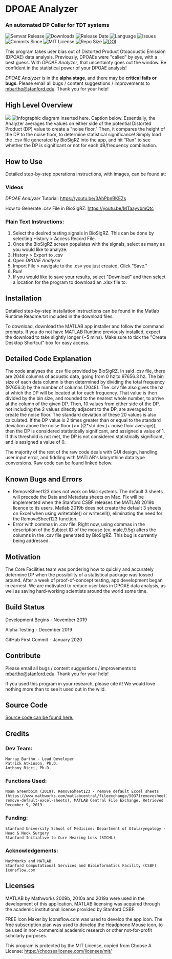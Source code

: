 # DPOAE Analyzer

### An automated DP Caller for TDT systems
![Semvar Release](https://img.shields.io/github/v/tag/Murray-Bartho/DPOAE-Analyzer?color=blueviolet)&nbsp;![Downloads](https://img.shields.io/github/downloads/Murray-Bartho/DPOAE-Analyzer/total)&nbsp;![Release Date](https://img.shields.io/github/release-date-pre/Murray-Bartho/DPOAE-Analyzer)&nbsp;![Language](https://img.shields.io/badge/Language-MATLAB-important)&nbsp;![Issues](https://img.shields.io/github/issues/Murray-Bartho/DPOAE-Analyzer)&nbsp;![Commits Since](https://img.shields.io/github/commits-since/Murray-Bartho/DPOAE-Analyzer/v0.1.0)&nbsp;![MIT License](https://img.shields.io/github/license/Murray-Bartho/DPOAE-Analyzer)
![Repo Size](https://img.shields.io/github/repo-size/Murray-Bartho/DPOAE-Analyzer)&nbsp;[![DOI](https://zenodo.org/badge/232431204.svg)](https://zenodo.org/badge/latestdoi/232431204)&nbsp;

This program takes user bias out of Distorted Product Otoacoustic Emission (DPOAE) data analysis. Previously, DPOAEs were "called" by eye, with a best guess. With *DPOAE Analyzer*, that uncertainty goes out the window. Be confident in the statistical power of your DPOAE analysis!

*DPOAE Analyzer* is in the **alpha stage**, and there may be **critical fails or bugs**. Please email all bugs / content suggestions / improvements to mbartho@stanford.edu. Thank you for your help! 


## High Level Overview
![](/blob/master/infographic.jpg)
![Infographic diagram inserted here. Caption below.][infographic]
Essentially, the Analyzer averages the values on either side of the potential Distorted Product (DP) value to create a "noise floor." Then, it compares the height of the DP to the noise floor, to determine statistical significance! Simply load the .csv file generated by BioSigRZ into the app, and hit "Run" to see whether the DP is significant or not for each dB/frequency combination. 

## How to Use 
Detailed step-by-step operations instructions, with images, can be found at: 

### Videos
*DPOAE Analyzer* Tutorial: https://youtu.be/3AhPbnBKEZs

How to Generate .csv File in BioSigRZ: https://youtu.be/MTaayvbmQtc

### Plain Text Instructions: 
1. Select the desired testing signals in BioSigRZ. This can be done by selecting History > Access Record File.
2. Once the BioSigRZ screen populates with the signals, select as many as you would like to analyze. 
3. History > Export to .csv
4. Open *DPOAE Analyzer*
5. Import File > navigate to the .csv you just created. Click "Save."
6. Run!
7. If you would like to save your results, select "Download" and then select a location for the program to download an .xlsx file to. 

## Installation
Detailed step-by-step installation instructions can be found in the Matlab Runtime Readme.txt included in the download files. 

To download, download the MATLAB app installer and follow the command prompts. If you do not have MATLAB Runtime previously installed, expect the download to take slightly longer (~5 mins). Make sure to tick the "Create Desktop Shortcut" box for easy access. 

## Detailed Code Explanation
The code analyses the .csv file provided by BioSigRZ. In said .csv file, there are 2048 columns of acoustic data, going from 0 hz to 97656.3 hz. The bin size of each data column is then determined by dividing the total frequency (97656.3) by the number of columns (2048). The .csv file also gives the hz at which the DP will be located at for each frequency. That value is then divided by the bin size, and rounded to the nearest whole number, to arrive at the column of the given DP. Then, 10 values from either side of the DP, not including the 2 values directly adjacent to the DP, are averaged to create the noise floor. The standard deviation of these 20 values is also calculated. If the DP value is 2 times greater than or equal to the standard deviation above the noise floor (>= ((2*std.dev.)+ noise floor average)), then the DP is considered statistically significant, and assigned a value of 1. If this threshold is not met, the DP is not considered statistically significant, and is assigned a value of 0.

The majority of the rest of the raw code deals with GUI design, handling user input error, and fiddling with MATLAB's labrynthine data type conversions. Raw code can be found linked below. 

## Known Bugs and Errors
- RemoveSheet123 does not work on Mac systems. The default 3 sheets will precede the Data and Metadata sheets on Mac. Fix will be implemented when the Stanford CSBF releases the MATLAB 2019b licence to its users. Matlab 2019b does not create the default 3 sheets on Excel when using writetable() or writecell(), eliminating the need for the RemoveSheet123 function. 
- Error with commas in .csv file. Right now, using commas in the description of the Subject ID of the mouse (ex. male,9.5g) alters the columns in the .csv file generated by BioSigRZ. This bug is currently being addressed. 

## Motivation
The Core Facilities team was pondering how to quickly and accurately determine DP when the possibility of a statistical package was tossed around. After a week of proof-of-concept testing, app development began in earnest. We are motivated to reduce user bias in DPOAE data analysis, as well as saving hard-working scientists around the world some time. 

## Build Status
Development Begins - November 2019

Alpha Testing - December 2019

GitHub First Commit - January 2020

## Contribute
Please email all bugs / content suggestions / improvements to mbartho@stanford.edu. Thank you for your help! 

If you used this program in your research, please cite it! We would love nothing more than to see it used out in the wild. 

## Source Code
[Source code can be found here.](raw_app_code.txt)

## Credits
### Dev Team:
	Murray Bartho - Lead Developer
	Patrick Atkinson, Ph.D.
	Anthony Ricci, Ph.D.

### Functions Used:
	Noam Greenboim (2019). RemoveSheet123 - remove default Excel sheets (https://www.mathworks.com/matlabcentral/fileexchange/50371removesheet123-remove-default-excel-sheets), MATLAB Central File Exchange. Retrieved December 9, 2019.

### Funding:
	Stanford University School of Medicine: Department of Otolaryngology - Head & Neck Surgery
	Stanford Initiative to Cure Hearing Loss (SICHL)

### Acknowledgements:
	MathWorks and MATLAB
	Stanford Computational Services and Bioinformatics Facility (CSBF)
	Iconsflow.com

## Licenses
MATLAB by Mathworks 2009b, 2010a and 2019a were used in the development of this application. 
MATLAB licensing was acquired through the academic institutional license provided by Stanford CSBF. 

FREE Icon Maker by Iconsflow.com was used to develop the app icon. 
The free subscription plan was used to develop the Headphone Mouse icon, to be used in non-commercial academic research or other not-for-profit scholarly purposes. 

This program is protected by the MIT License, copied from Choose A License: https://choosealicense.com/licenses/mit/

[infographic]: https://github.com/Murray-Bartho/DPOAE-Analyzer/blob/master/infographic.jpg "Infographic .jpg downloadable from home page of repository."
